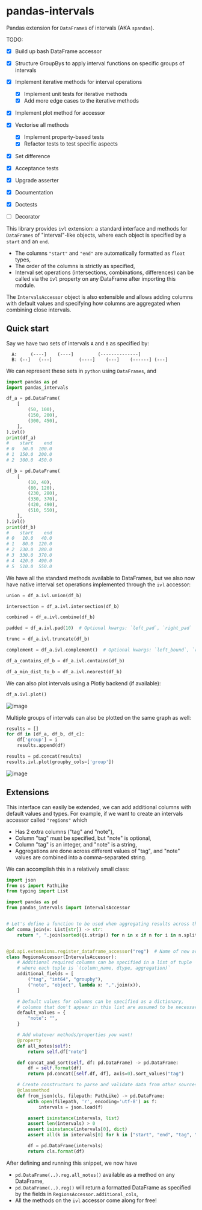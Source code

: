 # pandas-intervals
Pandas extension for `DataFrame`s of intervals (AKA `spandas`).

TODO:
* [x] Build up bash DataFrame accessor
* [x] Structure GroupBys to apply interval functions on specific groups of intervals
* [x] Implement iterative methods for interval operations
    * [x] Implement unit tests for iterative methods
    * [x] Add more edge cases to the iterative methods
* [x] Implement plot method for accessor
* [x] Vectorise all methods
    * [x] Implement property-based tests
    * [x] Refactor tests to test specific aspects
* [x] Set difference
* [x] Acceptance tests
* [x] Upgrade asserter
* [x] Documentation
* [x] Doctests
* [ ] Decorator


This library provides `ivl` extension: a standard interface and methods for `DataFrames` of "interval"-like objects, where each object is specified by a `start` and an `end`.
* The columns `"start"` and `"end"` are automatically formatted as `float` types,
* The order of the columns is strictly as specified,
* Interval set operations (intersections, combinations, differences) can be called via the `ivl` property on any DataFrame after importing this module.

The `IntervalsAccessor` object is also extensible and allows adding columns with default values and specifying how columns are aggregated when combining close intervals.

## Quick start
Say we have two sets of intervals `A` and `B` as specified by:
```
  A:     (----]    (----]         (--------------]
  B: (--]   (---]          (----]    (---]    (------] (---]
```

We can represent these sets in `python` using `DataFrames`, and
```python
import pandas as pd
import pandas_intervals

df_a = pd.DataFrame(
    [
        (50, 100),
        (150, 200),
        (300, 450),
    ],
).ivl()
print(df_a)
#    start    end
# 0   50.0  100.0
# 1  150.0  200.0
# 2  300.0  450.0

df_b = pd.DataFrame(
    [
        (10, 40),
        (80, 120),
        (230, 280),
        (330, 370),
        (420, 490),
        (510, 550),
    ],
).ivl()
print(df_b)
#    start    end
# 0   10.0   40.0
# 1   80.0  120.0
# 2  230.0  280.0
# 3  330.0  370.0
# 4  420.0  490.0
# 5  510.0  550.0
```

We have all the standard methods available to DataFrames, but we also now have native interval set operations implemented through the `ivl` accessor:
```python
union = df_a.ivl.union(df_b)

intersection = df_a.ivl.intersection(df_b)

combined = df_a.ivl.combine(df_b)

padded = df_a.ivl.pad(10)  # Optional kwargs: `left_pad`, `right_pad`

trunc = df_a.ivl.truncate(df_b)

complement = df_a.ivl.complement()  # Optional kwargs: `left_bound`, `right_bound`

df_a_contains_df_b = df_a.ivl.contains(df_b)

df_a_min_dist_to_b = df_a.ivl.nearest(df_b)
```

We can also plot intervals using a Plotly backend (if available):
```python
df_a.ivl.plot()
```
![image](https://github.com/BlakeJC94/pandas-intervals/assets/16640474/4133ac9c-def5-4a4a-8cc8-d17badf9c054)



Multiple groups of intervals can also be plotted on the same graph as well:
```python
results = []
for df in [df_a, df_b, df_c]:
    df['group'] = i
    results.append(df)

results = pd.concat(results)
results.ivl.plot(groupby_cols=['group'])
```
![image](https://github.com/BlakeJC94/pandas-intervals/assets/16640474/cad158ca-042b-4878-9377-639094ece0d8)


## Extensions

This interface can easily be extended, we can add additional columns with default values and types.
For example, if we want to create an intervals accessor called `"regions"` which
* Has 2 extra columns ("tag" and "note"),
* Column "tag" must be specified, but "note" is optional,
* Column "tag" is an integer, and "note" is a string,
* Aggregations are done across different values of "tag", and "note" values are combined
    into a comma-separated string.

We can accomplish this in a relatively small class:

```python
import json
from os import PathLike
from typing import List

import pandas as pd
from pandas_intervals import IntervalsAccessor


# Let's define a function to be used when aggregating results across the `notes` column
def comma_join(x: List[str]) -> str:
    return ", ".join(sorted({i.strip() for n in x if n for i in n.split(",")}))


@pd.api.extensions.register_dataframe_accessor("reg")  # Name of new accessor, pd.DataFrame.<name>
class RegionsAccessor(IntervalsAccessor):
    # Additional required columns can be specified in a list of tuple
    # where each tuple is `(column_name, dtype, aggregation)`
    additional_fields = [
        ("tag", "int64", "groupby"),
        ("note", "object", lambda x: ",".join(x)),
    ]

    # Default values for columns can be specified as a dictionary,
    # columns that don't appear in this list are assumed to be necessary
    default_values = {
        "note": "",
    }

    # Add whatever methods/properties you want!
    @property
    def all_notes(self):
        return self.df["note"]

    def concat_and_sort(self, df: pd.DataFrame) -> pd.DataFrame:
        df = self.format(df)
        return pd.concat([self.df, df], axis=0).sort_values("tag")

    # Create constructors to parse and validate data from other sources
    @classmethod
    def from_json(cls, filepath: PathLike) -> pd.DataFrame:
        with open(filepath, 'r', encoding='utf-8') as f:
            intervals = json.load(f)

        assert isinstance(intervals, list)
        assert len(intervals) > 0
        assert isinstance(intervals[0], dict)
        assert all(k in intervals[0] for k in ["start", "end", "tag", "note"])

        df = pd.DataFrame(intervals)
        return cls.format(df)
```

After defining and running this snippet, we now have
* `pd.DataFrame(..).reg.all_notes()` available as a method on any DataFrame,
* `pd.DataFrame(..).reg()` will return a formatted DataFrame as specified by the fields in `RegionsAccessor.additional_cols`,
* All the methods on the `ivl` accessor come along for free!
